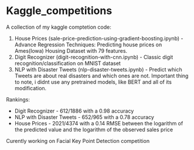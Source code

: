 # Kaggle_competitions
A collection of my kaggle comptetion code:

1. House Prices (sale-price-prediction-using-gradient-boosting.ipynb) - Advance Regression Techniques: Predicting house prices on Ames(Iowa) Housing Dataset with 79 features.
2. Digit Recognizer (digit-recognition-with-cnn.ipynb) - Classic digit recognition/classification on MNIST dataset 
3. NLP with Disaster Tweets (nlp-disaster-tweets.ipynb) - Predict which Tweets are about real disasters and which ones are not. Important thing to note, i didnt use any pretrained models, like BERT and all of its modification.
 
Rankings:
- Digit Recognizer - 612/1886 with a 0.98 accuracy
- NLP with Disaster Tweets - 652/965 with a 0.78 accuracy
- House Prices - 2021/4374 with a 0.14 RMSE between the logarithm of the predicted value and the logarithm of the observed sales price

Curently working on Facial Key Point Detection competition
